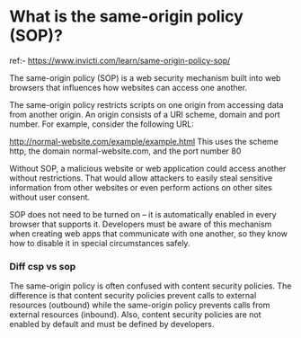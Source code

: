 #  What is the same-origin policy (SOP)?

ref:- https://www.invicti.com/learn/same-origin-policy-sop/

The same-origin policy (SOP) is a web security mechanism built into web browsers that influences how websites can access one another. 

The same-origin policy restricts scripts on one origin from accessing data from another origin. An origin consists of a URI scheme, domain and port number. For example, consider the following URL:

http://normal-website.com/example/example.html
This uses the scheme http, the domain normal-website.com, and the port number 80

Without SOP, a malicious website or web application could access another without restrictions. That would allow attackers to easily steal sensitive information from other websites or even perform actions on other sites without user consent.

SOP does not need to be turned on – it is automatically enabled in every browser that supports it. Developers must be aware of this mechanism when creating web apps that communicate with one another, so they know how to disable it in special circumstances safely.

### Diff csp vs sop
The same-origin policy is often confused with content security policies. The difference is that content security policies prevent calls to external resources (outbound) while the same-origin policy prevents calls from external resources (inbound). Also, content security policies are not enabled by default and must be defined by developers.
